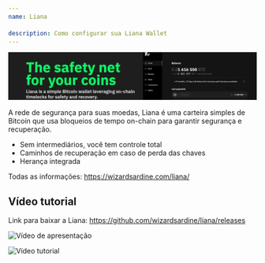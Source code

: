 ```yaml
---
name: Liana

description: Como configurar sua Liana Wallet
---
```


![capa](assets/cover.webp)

A rede de segurança para suas moedas, Liana é uma carteira simples de Bitcoin que usa bloqueios de tempo on-chain para garantir segurança e recuperação.

- Sem intermediários, você tem controle total
- Caminhos de recuperação em caso de perda das chaves
- Herança integrada

Todas as informações: https://wizardsardine.com/liana/

## Vídeo tutorial

Link para baixar a Liana: https://github.com/wizardsardine/liana/releases

![Vídeo de apresentação](https://youtu.be/siuLmQo1lM8)

![Vídeo tutorial](https://youtu.be/JrG4WMVPZDQ)

